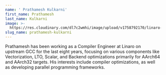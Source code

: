 ```yaml
---
name: ' Prathamesh Kulkarni'
first_name: Prathamesh
last_name: Kulkarni
image: >-
  https://res.cloudinary.com/dl7c2wmhi/image/upload/v1758792170/linaro-website/images/author/avatar-placeholder
slug_name: prathamesh-kulkarni
---
```


Prathamesh has been working as a Compiler Engineer at Linaro on upstream GCC for the last eight years, focusing on various components like Vectorization, LTO, Scalar, and Backend optimizations primarily for AArch64 and AArch32 targets. His interests include compiler optimizations, as well as developing parallel programming frameworks.
